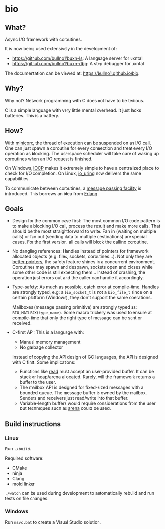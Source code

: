 # bio
## What?

Async I/O framework with coroutines.

It is now being used extensively in the development of:

* https://github.com/bullno1/buxn-ls: A language server for uxntal
* https://github.com/bullno1/buxn-dbg: A step debugger for uxntal

The documentation can be viewed at: https://bullno1.github.io/bio.

## Why?

Why not?
Network programming with C does not have to be tedious.

C is a simple language with very little mental overhead.
It just lacks batteries.
This is a battery.

## How?

With [minicoro](https://github.com/edubart/minicoro), the thread of execution can be suspended on an I/O call.
One can just spawn a coroutine for every connection and treat every I/O operation as blocking.
The userspace scheduler will take care of waking up coroutines when an I/O request is finished.

On Windows, [IOCP](https://learn.microsoft.com/en-us/windows/win32/fileio/i-o-completion-ports) makes it extremely simple to have a centralized place to check for I/O completion.
On Linux, [io_uring](https://unixism.net/loti/index.html) now delivers the same capabilities.

To communicate between coroutines, a [message passing facility](https://github.com/bullno1/bio/blob/master/include/bio/mailbox.h) is introduced.
This borrows an idea from [Erlang](https://www.erlang.org/).

## Goals

* Design for the common case first: The most common I/O code pattern is to make a blocking I/O call, process the result and make more calls.
  That should be the most straightforward to write.
  Fan in (waiting on multiple calls) or fan out (sending data to multiple destinations) are special cases.
  For the first version, all calls will block the calling coroutine.
* No dangling references: Handles instead of pointers for framework allocated objects (e.g: files, sockets, coroutines...).
  Not only they are [better pointers](https://floooh.github.io/2018/06/17/handles-vs-pointers.html), the safety feature shines in a concurrent environment.
  Coroutines may spawn and despawn, sockets open and closes while some other code is still expecting them...
  Instead of crashing, the operation just errors out and the caller can handle it accordingly.
* Type-safety: As much as possible, catch error at compile-time.
  Handles are strongly typed, e.g: a `bio_socket_t` is not a `bio_file_t` since on a certain platform (Windows), they don't support the same operations.

  Mailboxes (message passing primitive) are strongly typed as: `BIO_MAILBOX(type_name)`.
  Some macro trickery was used to ensure at compile-time that only the right type of message can be sent or received.
* C-first API: This is a language with:

  * Manual memory management
  * No garbage collector

  Instead of copying the API design of GC languages, the API is designed with C first.
  Some implications:

  * Functions like [read](https://man7.org/linux/man-pages/man2/read.2.html) must accept an user-provided buffer.
    It can be stack or heap/arena allocated.
    Rarely, will the framework returns a buffer to the user.
  * The mailbox API is designed for fixed-sized messages with a bounded queue.
    The message buffer is owned by the mailbox.
    Senders and receivers just read/write into that buffer.
  * Variable-length buffers would require considerations from the user but techniques such as [arena](https://www.rfleury.com/p/untangling-lifetimes-the-arena-allocator) could be used.

## Build instructions
### Linux

Run `./build`.

Required software:

* CMake
* ninja
* Clang
* mold linker

`./watch` can be used during development to automatically rebuild and run tests on file changes.

### Windows

Run `msvc.bat` to create a Visual Studio solution.

